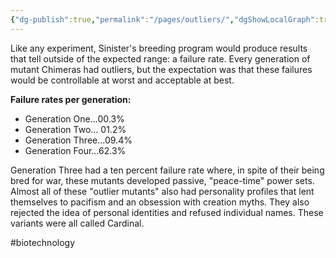 ```yaml
---
{"dg-publish":true,"permalink":"/pages/outliers/","dgShowLocalGraph":true}
---
```



Like any experiment, Sinister's breeding program would produce results that tell outside of the expected range: a failure rate. Every generation of mutant Chimeras had outliers, but the expectation was that these failures would be controllable at worst and acceptable at best.

**Failure rates per generation:**
- Generation One...00.3%
- Generation Two... 01.2%
- Generation Three...09.4%
- Generation Four...62.3%

Generation Three had a ten percent failure rate where, in spite of their being bred for war, these mutants developed passive, "peace-time" power sets. Almost all of these "outlier mutants" also had personality profiles that lent themselves to pacifism and an obsession with creation myths. They also rejected the idea of personal identities and refused individual names. These variants were all called Cardinal.

#biotechnology 